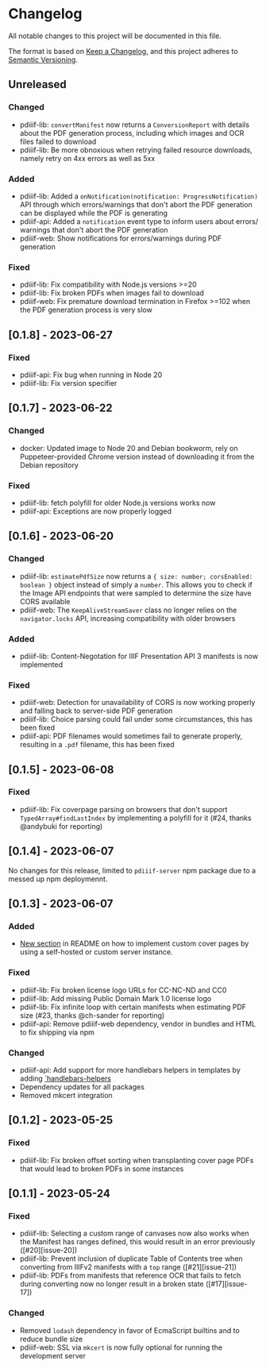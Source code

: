# Changelog

All notable changes to this project will be documented in this file.

The format is based on [Keep a Changelog](https://keepachangelog.com/en/1.0.0/),
and this project adheres to [Semantic Versioning](https://semver.org/spec/v2.0.0.html).

## Unreleased

### Changed
- pdiiif-lib: `convertManifest` now returns a `ConversionReport` with details
  about the PDF generation process, including which images and OCR files failed
  to download
- pdiiif-lib: Be more obnoxious when retrying failed resource downloads, namely
  retry on 4xx errors as well as 5xx

### Added
- pdiiif-lib: Added a `onNotification(notification: ProgressNotification)` API
  through which errors/warnings that don't abort the PDF generation can be
  displayed while the PDF is generating
- pdiiif-api: Added a `notification` event type to inform users about errors/
  warnings that don't abort the PDF generation
- pdiiif-web: Show notifications for errors/warnings during PDF generation

### Fixed
- pdiiif-lib: Fix compatibility with Node.js versions >=20
- pdiiif-lib: Fix broken PDFs when images fail to download
- pdiiif-web: Fix premature download termination in Firefox >=102 when
  the PDF generation process is very slow


## [0.1.8] - 2023-06-27

### Fixed
- pdiiif-api: Fix bug when running in Node 20
- pdiiif-lib: Fix version specifier

## [0.1.7] - 2023-06-22

### Changed
- docker: Updated image to Node 20 and Debian bookworm, rely on Puppeteer-provided
  Chrome version instead of downloading it from the Debian repository

### Fixed
- pdiiif-lib: fetch polyfill for older Node.js versions works now
- pdiiif-api: Exceptions are now properly logged

## [0.1.6] - 2023-06-20

### Changed
- pdiiif-lib: `estimatePdfSize` now returns a `{ size: number; corsEnabled: boolean }`
  object instead of simply a `number`. This allows you to check if the Image API
  endpoints that were sampled to determine the size have CORS available
- pdiiif-web: The `KeepAliveStreamSaver` class no longer relies on the `navigator.locks`
  API, increasing compatibility with older browsers

### Added
- pdiiif-lib: Content-Negotation for IIIF Presentation API 3 manifests is now implemented

### Fixed
- pdiiif-web: Detection for unavailability of CORS is now working properly and falling
  back to server-side PDF generation
- pdiiif-lib: Choice parsing could fail under some circumstances, this has been fixed
- pdiiif-api: PDF filenames would sometimes fail to generate properly, resulting in
  a `.pdf` filename, this has been fixed

## [0.1.5] - 2023-06-08

### Fixed
- pdiiif-lib: Fix coverpage parsing on browsers that don't support
  `TypedArray#findLastIndex` by implementing a polyfill for it
  (#24, thanks @andybuki for reporting)


## [0.1.4] - 2023-06-07

No changes for this release, limited to `pdiiif-server` npm package due
to a messed up npm deploymennt.


## [0.1.3] - 2023-06-07

### Added
- [New section](./README.md#cover-page-endpoints) in README on how to implement
  custom cover pages by using a self-hosted or custom server instance.

### Fixed
- pdiiif-lib: Fix broken license logo URLs for CC-NC-ND and CC0
- pdiiif-lib: Add missing Public Domain Mark 1.0 license logo
- pdiiif-lib: Fix infinite loop with certain manifests when estimating PDF
  size (#23, thanks @ch-sander for reporting)
- pdiiif-api: Remove pdiiif-web dependency, vendor in bundles and HTML
  to fix shipping via npm

### Changed
- pdiiif-api: Add support for more handlebars helpers in templates by
  adding [`handlebars-helpers](https://github.com/helpers/handlebars-helpers)
- Dependency updates for all packages
- Removed mkcert integration

## [0.1.2] - 2023-05-25

### Fixed
- pdiiif-lib: Fix broken offset sorting when transplanting cover page PDFs that
  would lead to broken PDFs in some instances

## [0.1.1] - 2023-05-24

### Fixed
- pdiiif-lib: Selecting a custom range of canvases now also works when the
  Manifest has ranges defined, this would result in an error previously
  ([#20][issue-20])
- pdiiif-lib: Prevent inclusion of duplicate Table of Contents tree when converting
  from IIIFv2 manifests with a `top` range ([#21][issue-21])
- pdiiif-lib: PDFs from manifests that reference OCR that fails to fetch during
  converting now no longer result in a broken state ([#17][issue-17])

### Changed
- Removed `lodash` dependency in favor of EcmaScript builtins and to reduce bundle
  size
- pdiiif-web: SSL via `mkcert` is now fully optional for running the
  development server
